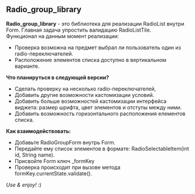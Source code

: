 ## Radio_group_library

**Radio_group_library** - это библиотека для реализации RadioList внутри Form. Главная задача упростить валидацию RadioListTile.  
Функционал на данным момент реализации: 
- Проверка возможна на предмет выбрал ли пользователь один из radio-переключателей.
- Расположение элементов списка доступно в вертикальном варианте.

**Что планируться в следующей версии?**
- Сделать проверку на несколько radio-переключателей,
- Добавить другие возможности кастомизации условий.
- Добавить больше возможностей кастомизации интерфейса виджета: размер шрифта, цвет элементов и отступы между ними.
- Добавить возможность горизонтального расположения елементов списка.

**Как взаимодействовать:**
- Добавьте RadioGroupForm внутрь Form.
- Передайте ему список элементов в формате: RadioSelectableItem(int id, String name).
- Присвойте Form ключ _formKey
- Проверка происходит при вызове метода formKey.currentState.validate().

*Use & enjoy!* :)
